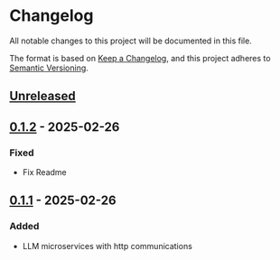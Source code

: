 # Changelog
All notable changes to this project will be documented in this file.

The format is based on [Keep a Changelog](https://keepachangelog.com/en/1.0.0/), and this project adheres to [Semantic Versioning](https://semver.org/spec/v2.0.0.html).

## [Unreleased]

## [0.1.2] - 2025-02-26
### Fixed
- Fix Readme

## [0.1.1] - 2025-02-26
### Added
- LLM microservices with http communications

[Unreleased]: https://github.com/gilcu2/llm_service_py/compare/0.1.2...master
[0.1.2]: https://github.com/gilcu2/llm_service_py/compare/0.1.1...0.1.2
[0.1.1]: https://github.com/gilcu2/llm_service_py/tree/0.1.1
